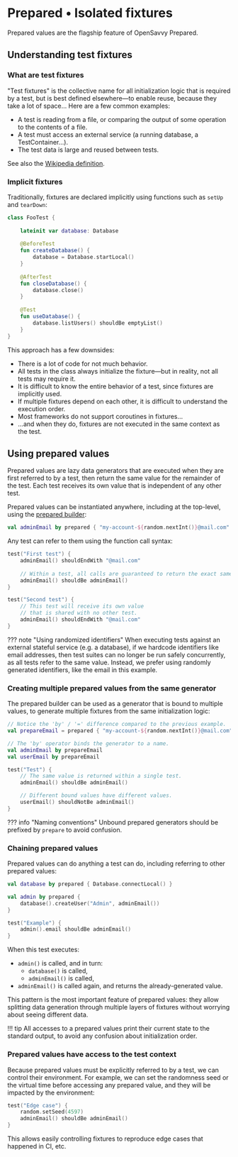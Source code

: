 # Prepared • Isolated fixtures

Prepared values are the flagship feature of OpenSavvy Prepared.

## Understanding test fixtures

### What are test fixtures

"Test fixtures" is the collective name for all initialization logic that is required by a test, but is best defined elsewhere—to enable reuse, because they take a lot of space… Here are a few common examples:

- A test is reading from a file, or comparing the output of some operation to the contents of a file.
- A test must access an external service (a running database, a TestContainer…).
- The test data is large and reused between tests.

See also the [Wikipedia definition](https://en.wikipedia.org/wiki/Test_fixture#Software).

### Implicit fixtures

Traditionally, fixtures are declared implicitly using functions such as `setUp` and `tearDown`:
```kotlin
class FooTest {
	
	lateinit var database: Database
	
	@BeforeTest
	fun createDatabase() {
		database = Database.startLocal()
	}
	
	@AfterTest
	fun closeDatabase() {
		database.close()
	}
	
	@Test
	fun useDatabase() {
		database.listUsers() shouldBe emptyList()
	}
}
```

This approach has a few downsides:

- There is a lot of code for not much behavior.
- All tests in the class always initialize the fixture—but in reality, not all tests may require it.
- It is difficult to know the entire behavior of a test, since fixtures are implicitly used.
- If multiple fixtures depend on each other, it is difficult to understand the execution order.
- Most frameworks do not support coroutines in fixtures…
- …and when they do, fixtures are not executed in the same context as the test.

## Using prepared values

Prepared values are lazy data generators that are executed when they are first referred to by a test, then return the same value for the remainder of the test. Each test receives its own value that is independent of any other test.

Prepared values can be instantiated anywhere, including at the top-level, using the [prepared builder](https://opensavvy.gitlab.io/groundwork/prepared/api-docs/suite/opensavvy.prepared.suite/prepared.html):
```kotlin
val adminEmail by prepared { "my-account-${random.nextInt()}@mail.com" }
```

Any test can refer to them using the function call syntax:
```kotlin
test("First test") {
    adminEmail() shouldEndWith "@mail.com"
	
	// Within a test, all calls are guaranteed to return the exact same value.
    adminEmail() shouldBe adminEmail()
}

test("Second test") {
	// This test will receive its own value
	// that is shared with no other test.
    adminEmail() shouldEndWith "@mail.com"
}
```

??? note "Using randomized identifiers"
    When executing tests against an external stateful service (e.g. a database), if we hardcode identifiers like email addresses, then test suites can no longer be run safely concurrently, as all tests refer to the same value.
    Instead, we prefer using randomly generated identifiers, like the email in this example.

### Creating multiple prepared values from the same generator

The prepared builder can be used as a generator that is bound to multiple values, to generate multiple fixtures from the same initialization logic:
```kotlin
// Notice the 'by' / '=' difference compared to the previous example.
val prepareEmail = prepared { "my-account-${random.nextInt()}@mail.com" }

// The 'by' operator binds the generator to a name.
val adminEmail by prepareEmail
val userEmail by prepareEmail

test("Test") {
	// The same value is returned within a single test.
	adminEmail() shouldBe adminEmail()

	// Different bound values have different values.
	userEmail() shouldNotBe adminEmail()
}
```

??? info "Naming conventions"
    Unbound prepared generators should be prefixed by `prepare` to avoid confusion.

### Chaining prepared values

Prepared values can do anything a test can do, including referring to other prepared values:
```kotlin
val database by prepared { Database.connectLocal() }

val admin by prepared {
	database().createUser("Admin", adminEmail())
}

test("Example") {
	admin().email shouldBe adminEmail()
}
```

When this test executes:

- `admin()` is called, and in turn:
    - `database()` is called,
    - `adminEmail()` is called,
- `adminEmail()` is called again, and returns the already-generated value.

This pattern is the most important feature of prepared values: they allow splitting data generation through multiple layers of fixtures without worrying about seeing different data.

!!! tip
    All accesses to a prepared values print their current state to the standard output, to avoid any confusion about initialization order.

### Prepared values have access to the test context

Because prepared values must be explicitly referred to by a test, we can control their environment. For example, we can set the randomness seed or the virtual time before accessing any prepared value, and they will be impacted by the environment:
```kotlin
test("Edge case") {
	random.setSeed(4597)
	adminEmail() shouldBe adminEmail()
}
```
This allows easily controlling fixtures to reproduce edge cases that happened in CI, etc.

